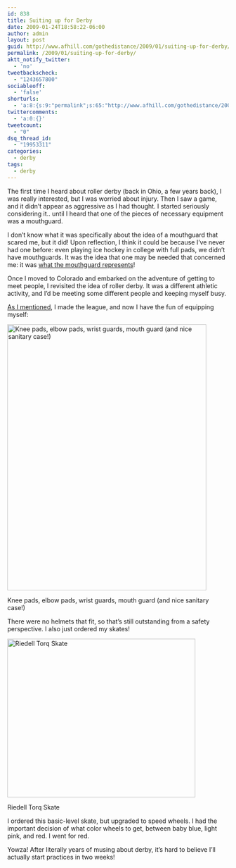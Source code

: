 ```yaml
---
id: 838
title: Suiting up for Derby
date: 2009-01-24T18:58:22-06:00
author: admin
layout: post
guid: http://www.afhill.com/gothedistance/2009/01/suiting-up-for-derby/
permalink: /2009/01/suiting-up-for-derby/
aktt_notify_twitter:
  - 'no'
tweetbackscheck:
  - "1243657800"
sociableoff:
  - 'false'
shorturls:
  - 'a:8:{s:9:"permalink";s:65:"http://www.afhill.com/gothedistance/2009/01/suiting-up-for-derby/";s:7:"tinyurl";s:25:"http://tinyurl.com/ant6z2";s:4:"isgd";s:17:"http://is.gd/h71l";s:5:"bitly";s:18:"http://bit.ly/pFRn";s:5:"snipr";s:22:"http://snipr.com/ao5pv";s:5:"snurl";s:22:"http://snurl.com/ao5pv";s:7:"snipurl";s:24:"http://snipurl.com/ao5pv";s:4:"trim";s:17:"http://tr.im/ceoo";}'
twittercomments:
  - 'a:0:{}'
tweetcount:
  - "0"
dsq_thread_id:
  - "19953311"
categories:
  - derby
tags:
  - derby
---
```

The first time I heard about roller derby (back in Ohio, a few years back), I was really interested, but I was worried about injury. Then I saw a game, and it didn&#8217;t appear as aggressive as I had thought. I started seriously considering it.. until I heard that one of the pieces of necessary equipment was a mouthguard. 

I don&#8217;t know what it was specifically about the idea of a mouthguard that scared me, but it did! Upon reflection, I think it could be because I&#8217;ve never had one before: even playing ice hockey in college with full pads, we didn&#8217;t have mouthguards. It was the idea that one may be needed that concerned me: it was <a href="http://safetygirl411.blogspot.com/2008/12/its-not-mouthguard-its-what-mouthguard.html" rel="nofollow">what the mouthguard represents</a>!

Once I moved to Colorado and embarked on the adventure of getting to meet people, I revisited the idea of roller derby. It was a different athletic activity, and I&#8217;d be meeting some different people and keeping myself busy. 

[As I mentioned](http://www.afhill.com/gothedistance/2009/01/trying-out-for-roller-derby/), I made the league, and now I have the fun of equipping myself:

<div id="attachment_836" style="width: 463px" class="wp-caption aligncenter">
  <img aria-describedby="caption-attachment-836" src="http://www.afhill.com/gothedistance/wp-content/uploads/2009/01/n731925078_1827962_728-1.jpg" alt="Knee pads, elbow pads, wrist guards, mouth guard (and nice sanitary case!)" title="equipment" width="453" height="604" class="size-full wp-image-836" />
  
  <p id="caption-attachment-836" class="wp-caption-text">
    Knee pads, elbow pads, wrist guards, mouth guard (and nice sanitary case!)
  </p>
</div>

There were no helmets that fit, so that&#8217;s still outstanding from a safety perspective. I also just ordered my skates! 

<div id="attachment_837" style="width: 438px" class="wp-caption aligncenter">
  <img aria-describedby="caption-attachment-837" src="http://www.afhill.com/gothedistance/wp-content/uploads/2009/01/torq_skate.jpg" alt="Riedell Torq Skate" title="Riedell Torq" width="428" height="360" class="size-full wp-image-837" />
  
  <p id="caption-attachment-837" class="wp-caption-text">
    Riedell Torq Skate
  </p>
</div>

I ordered this basic-level skate, but upgraded to speed wheels. I had the important decision of what color wheels to get, between baby blue, light pink, and red. I went for red.

Yowza! After literally years of musing about derby, it&#8217;s hard to believe I&#8217;ll actually start practices in two weeks!